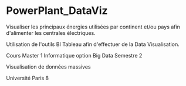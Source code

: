 # PowerPlant_DataViz

Visualiser les principaux énergies utilisées par continent et/ou pays afin d'alimenter les centrales électriques.

Utilisation de l'outils BI Tableau afin d'effectuer de la Data Visualisation. 


Cours Master 1 Informatique option Big Data Semestre 2

Visualisation de données massives 

Université Paris 8
